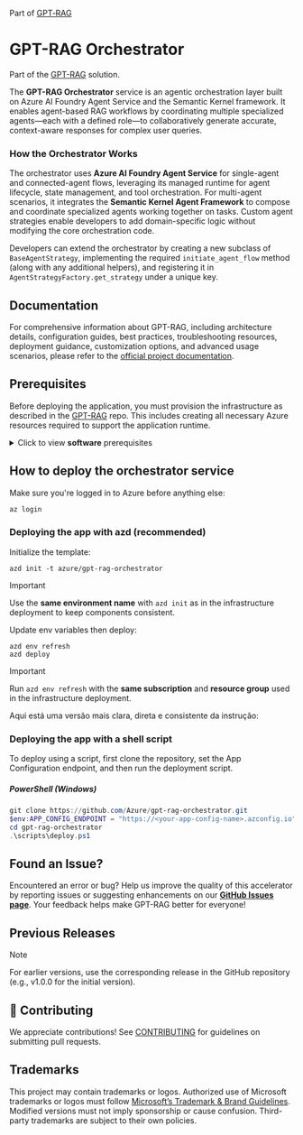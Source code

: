 Part of [GPT‑RAG](https://aka.ms/gpt-rag)

<!-- 
page_type: sample
languages:
- azdeveloper
- powershell
- bicep
products:
- azure
- azure-ai-foundry
- azure-openai
- azure-ai-search
urlFragment: GPT-RAG
name: Multi-repo ChatGPT and Enterprise data with Azure OpenAI and AI Search
description: GPT-RAG core is a Retrieval-Augmented Generation pattern running in Azure, using Azure AI Search for retrieval and Azure OpenAI large language models to power ChatGPT-style and Q&A experiences.
-->
# GPT-RAG Orchestrator

Part of the [GPT-RAG](https://github.com/Azure/gpt-rag) solution.

The **GPT-RAG Orchestrator** service is an agentic orchestration layer built on Azure AI Foundry Agent Service and the Semantic Kernel framework. It enables agent-based RAG workflows by coordinating multiple specialized agents—each with a defined role—to collaboratively generate accurate, context-aware responses for complex user queries.

### How the Orchestrator Works

The orchestrator uses **Azure AI Foundry Agent Service** for single-agent and connected-agent flows, leveraging its managed runtime for agent lifecycle, state management, and tool orchestration. For multi-agent scenarios, it integrates the **Semantic Kernel Agent Framework** to compose and coordinate specialized agents working together on tasks. Custom agent strategies enable developers to add domain-specific logic without modifying the core orchestration code.

Developers can extend the orchestrator by creating a new subclass of `BaseAgentStrategy`, implementing the required `initiate_agent_flow` method (along with any additional helpers), and registering it in `AgentStrategyFactory.get_strategy` under a unique key.

## Documentation

For comprehensive information about GPT-RAG, including architecture details, configuration guides, best practices, troubleshooting resources, deployment guidance, customization options, and advanced usage scenarios, please refer to the [official project documentation](https://azure.github.io/GPT-RAG/).

## Prerequisites

Before deploying the application, you must provision the infrastructure as described in the [GPT-RAG](https://github.com/azure/gpt-rag) repo. This includes creating all necessary Azure resources required to support the application runtime.

<details markdown="block">
<summary>Click to view <strong>software</strong> prerequisites</summary>
<br>
The machine used to customize and or deploy the service should have:

* Azure CLI: [Install Azure CLI](https://learn.microsoft.com/cli/azure/install-azure-cli)
* Azure Developer CLI (optional, if using azd): [Install azd](https://learn.microsoft.com/en-us/azure/developer/azure-developer-cli/install-azd)
* Git: [Download Git](https://git-scm.com/downloads)
* Python 3.12: [Download Python 3.12](https://www.python.org/downloads/release/python-3120/)
* Docker CLI: [Install Docker](https://docs.docker.com/get-docker/)
* VS Code (recommended): [Download VS Code](https://code.visualstudio.com/download)
</details>

## How to deploy the orchestrator service

Make sure you're logged in to Azure before anything else:

```bash
az login
```

### Deploying the app with azd (recommended)

Initialize the template:
```shell
azd init -t azure/gpt-rag-orchestrator 
```
> [!IMPORTANT]
> Use the **same environment name** with `azd init` as in the infrastructure deployment to keep components consistent.

Update env variables then deploy:
```shell
azd env refresh
azd deploy 
```
> [!IMPORTANT]
> Run `azd env refresh` with the **same subscription** and **resource group** used in the infrastructure deployment.

Aqui está uma versão mais clara, direta e consistente da instrução:

### Deploying the app with a shell script

To deploy using a script, first clone the repository, set the App Configuration endpoint, and then run the deployment script.

##### PowerShell (Windows)

```powershell
git clone https://github.com/Azure/gpt-rag-orchestrator.git
$env:APP_CONFIG_ENDPOINT = "https://<your-app-config-name>.azconfig.io"
cd gpt-rag-orchestrator
.\scripts\deploy.ps1
```

## Found an Issue?

Encountered an error or bug? Help us improve the quality of this accelerator by reporting issues or suggesting enhancements on our **[GitHub Issues page](https://github.com/Azure/GPT-RAG/issues)**. Your feedback helps make GPT-RAG better for everyone!

## Previous Releases

> [!NOTE]  
> For earlier versions, use the corresponding release in the GitHub repository (e.g., v1.0.0 for the initial version).

## 🤝 Contributing

We appreciate contributions! See [CONTRIBUTING](https://github.com/Azure/gpt-rag/blob/main/CONTRIBUTING.md) for guidelines on submitting pull requests.

## Trademarks

This project may contain trademarks or logos. Authorized use of Microsoft trademarks or logos must follow [Microsoft’s Trademark & Brand Guidelines](https://www.microsoft.com/en-us/legal/intellectualproperty/trademarks/usage/general). Modified versions must not imply sponsorship or cause confusion. Third-party trademarks are subject to their own policies.
